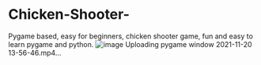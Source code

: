 # Chicken-Shooter-
Pygame based, easy for beginners, chicken shooter game, fun and easy to learn pygame and python.
![image](https://user-images.githubusercontent.com/77937005/142739331-c6b5a71a-6cfa-43ba-a7eb-55b459d371ca.png)
Uploading pygame window 2021-11-20 13-56-46.mp4…
